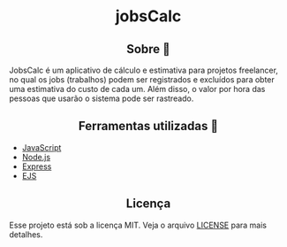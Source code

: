 <h1 align="center">jobsCalc</h1>

<h2 align="center">Sobre 📖</h2>

<p>
	JobsCalc é um aplicativo de cálculo e estimativa para projetos freelancer, no qual os jobs (trabalhos) podem ser registrados e excluídos para obter uma estimativa do custo de cada um. Além disso, o valor por hora das pessoas que usarão o sistema pode ser rastreado.
</p>

<h2 align="center">Ferramentas utilizadas 🚀</h2>

- [JavaScript](https://developer.mozilla.org/pt-BR/docs/Web/JavaScript)
- [Node.js](https://nodejs.org/en/)
- [Express](https://expressjs.com/pt-br/)
- [EJS](https://ejs.co/)

<h2 align="center">Licença</h2>

Esse projeto está sob a licença MIT. Veja o arquivo [LICENSE](LICENSE) para mais detalhes.